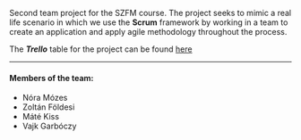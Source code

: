 Second team project for the SZFM course. The project seeks to mimic a real life scenario in which we use the **Scrum** framework by working in a team to create an application
and apply agile methodology throughout the process.

The _**Trello**_ table for the project can be found [here](https://trello.com/b/TdSsUmOR/szfmprojektvol2)

---
#### Members of the team:
* Nóra Mózes
* Zoltán Földesi
* Máté Kiss
* Vajk Garbóczy 
